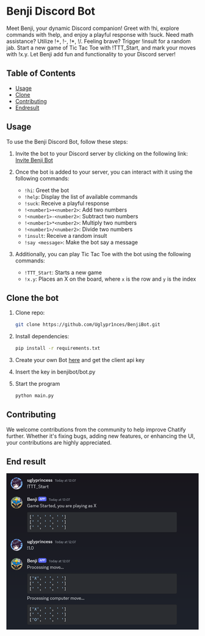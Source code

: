 # Benji Discord Bot

Meet Benji, your dynamic Discord companion! Greet with !hi, explore commands with !help, and enjoy a playful response with !suck. Need math assistance? Utilize !<number1>+<number2>, !<number1>-<number2>, !<number1>*<number2>, !<number1>/<number2>. Feeling brave? Trigger !insult for a random jab. Start a new game of Tic Tac Toe with !TTT_Start, and mark your moves with !x.y. Let Benji add fun and functionality to your Discord server!

## Table of Contents

- [Usage](#usage)
- [Clone](#clone-the-bot)
- [Contributing](#contributing)
- [Endresult](#end-result)

## Usage

To use the Benji Discord Bot, follow these steps:

1. Invite the bot to your Discord server by clicking on the following link: [Invite Benji Bot](https://discord.com/oauth2/authorize?client_id=1233320753391206440&permissions=8&scope=bot)

2. Once the bot is added to your server, you can interact with it using the following commands:

   - `!hi`: Greet the bot
   - `!help`: Display the list of available commands
   - `!suck`: Receive a playful response
   - `!<number1>+<number2>`: Add two numbers
   - `!<number1>-<number2>`: Subtract two numbers
   - `!<number1>*<number2>`: Multiply two numbers
   - `!<number1>/<number2>`: Divide two numbers
   - `!insult`: Receive a random insult
   - `!say <message>`: Make the bot say a message

3. Additionally, you can play Tic Tac Toe with the bot using the following commands:

   - `!TTT_Start`: Starts a new game
   - `!x.y`: Places an X on the board, where `x` is the row and `y` is the index

## Clone the bot

1. Clone repo:
   ```bash
   git clone https://github.com/Uglypr1nces/BenjiBot.git
   ```
2. Install dependencies:
   ```bash
   pip install -r requirements.txt
   ```
3. Create your own Bot <a href="/developers/applications">here</a> and get the client api key

4. Insert the key in benjibot/bot.py

5. Start the program
   ```bash
   python main.py
   ```
## Contributing

We welcome contributions from the community to help improve Chatify further. Whether it's fixing bugs, adding new features, or enhancing the UI, your contributions are highly appreciated.

## End result

<img src="benjibot/images/test.png" alt="alt text">
